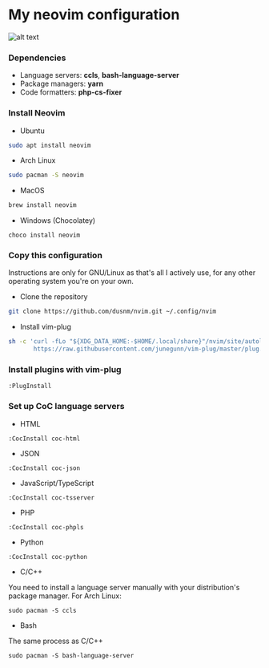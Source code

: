 # My neovim configuration
![alt text](https://raw.githubusercontent.com/dusnm/nvim/master/utils/images/nvim.png)

### Dependencies
* Language servers: **ccls**, **bash-language-server**
* Package managers: **yarn**
* Code formatters: **php-cs-fixer**

### Install Neovim
* Ubuntu
```sh
sudo apt install neovim
```
* Arch Linux
```sh
sudo pacman -S neovim
```
* MacOS
```sh
brew install neovim
```
* Windows (Chocolatey)
```
choco install neovim
```

### Copy this configuration
Instructions are only for GNU/Linux as that's all I actively use, for any other operating system you're on your own.

* Clone the repository
```sh
git clone https://github.com/dusnm/nvim.git ~/.config/nvim
```
* Install vim-plug
```sh
sh -c 'curl -fLo "${XDG_DATA_HOME:-$HOME/.local/share}"/nvim/site/autoload/plug.vim --create-dirs \
       https://raw.githubusercontent.com/junegunn/vim-plug/master/plug.vim'
```

### Install plugins with vim-plug
```
:PlugInstall
```

### Set up CoC language servers
* HTML
```
:CocInstall coc-html
```
* JSON
```
:CocInstall coc-json
```
* JavaScript/TypeScript
```
:CocInstall coc-tsserver
```
* PHP
```
:CocInstall coc-phpls
```
* Python
```
:CocInstall coc-python
```
* C/C++

You need to install a language server manually with your distribution's package manager. For Arch Linux:
```
sudo pacman -S ccls
```
* Bash

The same process as C/C++
```
sudo pacman -S bash-language-server
```
